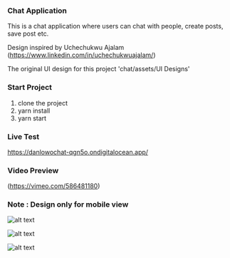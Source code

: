 ### Chat Application

This is a chat application where users can chat with people, create posts, save post etc.

Design inspired by Uchechukwu Ajalam (https://www.linkedin.com/in/uchechukwuajalam/)

The original UI design for this project 'chat/assets/UI Designs'

### Start Project
1. clone the project
2. yarn install
3. yarn start
### Live Test
https://danlowochat-qgn5o.ondigitalocean.app/
### Video Preview
(https://vimeo.com/586481180)

### Note : Design only for mobile view

![alt text](https://github.com/DanLowo/UI-UX-INTO-CODE/blob/chat/src/chat/assets/UI%20Designs/1.jpeg?raw=true)

![alt text](https://github.com/DanLowo/UI-UX-INTO-CODE/blob/chat/src/chat/assets/UI%20Designs/2.jpeg?raw=true)

![alt text](https://github.com/DanLowo/UI-UX-INTO-CODE/blob/chat/src/chat/assets/UI%20Designs/3.jpeg?raw=true)
